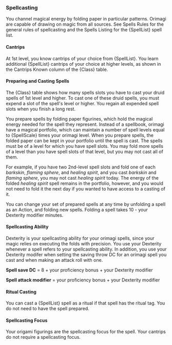 ### Spellcasting

You channel magical energy by folding paper in particular patterns.  Orimagi are capable of drawing on magic from all sources.  See Spells Rules for the general rules of spellcasting and the Spells Listing for the {SpellList} spell list.

#### Cantrips

At 1st level, you know cantrips of your choice from {SpellList}.  You learn additional {SpellList} cantrips of your choice at higher levels, as shown in the Cantrips Known column of the {Class} table.

#### Preparing and Casting Spells

The {Class} table shows how many spells slots you have to cast your druid spells of 1st level and higher.  To cast one of these druid spells, you must expend a slot of the spell's level or higher.  You regain all expended spell slots when you finish a long rest.

You prepare spells by folding paper figurines, which hold the magical energy needed for the spell they represent.  Instead of a spellbook, orimagi have a magical portfolio, which can maintain a number of spell levels equal to {SpellScale} times your orimagi level.  When you prepare spells, the folded paper can be kept in your portfolio until the spell is cast.  The spells must be of a level for which you have spell slots.  You may fold more spells of a level than you have spell slots of that level, but you may not cast all of them.

For example, if you have two 2nd-level spell slots and fold one of each *barkskin*, *flaming sphere*, and *healing spirit*, and you cast *barkskin* and *flaming sphere*, you may not cast *healing spirit* today.  The energy of the folded *healing spirit* spell remains in the portfolio, however, and you would not need to fold it the next day if you wanted to have access to a casting of it.

You can change your set of prepared spells at any time by unfolding a spell as an Action, and folding new spells.  Folding a spell takes 10 - your Dexterity modifier minutes.

#### Spellcasting Ability

Dexterity is your spellcasting ability for your orimagi spells, since your magic relies on executing the folds with precision.  You use your Dexterity whenever a spell refers to your spellcasting ability.  In addition, you use your Dexterity modifer when setting the saving throw DC for an orimagi spell you cast and when making an attack roll with one.

**Spell save DC** = 8 + your proficiency bonus + your Dexterity modifier

**Spell attack modifier** = your proficiency bonus + your Dexterity modifier

#### Ritual Casting

You can cast a {SpellList} spell as a ritual if that spell has the ritual tag.  You do not need to have the spell prepared.

#### Spellcasting Focus

Your origami figurings are the spellcasting focus for the spell.  Your cantrips do not require a spellcasting focus.
